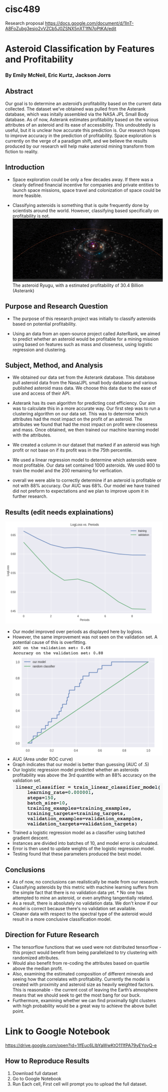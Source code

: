 # cisc489

Research proposal
https://docs.google.com/document/d/1InT-A8FoZubg3esio2vVZCb5J0ZSNX5nXT1fN7oPtKA/edit

# Asteroid Classification by Features and Profitability
### By Emily McNeil, Eric Kurtz, Jackson Jorrs

## Abstract
Our goal is to determine an asteroid’s profitability based on the current data collected. The dataset we’ve obtained was pulled from the Asterank database, which was initally assembled via the NASA JPL Small Body database. As of now, Asterank estimates profitability based on the various attributes of an asteroid and its ease of accessibility. This undoubtedly is useful, but it is unclear how accurate this prediction is. Our research hopes to improve accuracy in the prediction of profitability. Space exploration is currently on the verge of a paradigm shift, and we believe the results produced by our research will help make asteroid mining transform from fiction to reality.

## Introduction
* Space exploration could be only a few decades away. If there was a clearly defined financial incentive for companies and private entities to launch space missions, space travel and colonization of space could be more feasible.

* Classifying asteroids is something that is quite frequently done by scientists around the world. However, classifying based specifically on profitability is not. 
![picture](https://github.com/Jjorss/cisc489/blob/master/images/ryugu.png)
The asteroid Ryugu, with a estimated profitability of 30.4 Billion (Asterank)

## Purpose and Research Question
* The purpose of this research project was initially to classify asteroids based on potential profitability. 

* Using an data from an open-source project called AsterRank, we aimed to predict whether an asteroid would be profitable for a mining mission using based on features such as mass and closeness, using logistic regression and clustering.

## Subject, Method, and Analysis

* We obtained our data set from the Asterank database. This database pull asteroid data from the Nasa/JPL small body database and various published asteroid mass data. We choose this data due to the ease of use and access of their API.

* Asterank has its own algorithm for predicting cost efficiency. Our aim was to calculate this in a more accurate way. Our first step was to run a clustering algorithm on our data set. This was to determine which attributes had the most impact on the profit of an asteroid. The attributes we found that had the most impact on profit were closeness and mass. Once obtained, we then trained our machine learning model with the attributes.

* We created a column in our dataset that marked if an asteroid was high profit or not base on if its profit was in the 75th percentile.

* We used a linear regression model to determine which asteroids were most profitable. Our data set contained 1000 asteroids. We used 800 to train the model and the 200 remaining for verfication.

* overall we were able to correctly determine if an asteroid is profitable or not with 88% accuracy. Our AUC was 68%. Our model we have trained did not preform to expectations and we plan to improve upom it in further research.

## Results (edit needs explainations)
![picture](https://github.com/Jjorss/cisc489/blob/master/images/LogLoss.png)
* Our model improved over periods as displayed here by logloss.
* However, the same improvement was not seen on the validation set. A potential cause of this is overfitting.
![picture](https://github.com/Jjorss/cisc489/blob/master/images/ROC_curve.png)
* AUC (Area under ROC curve) 
* Graph indicates that our model is better than guessing (AUC of .5)
* Our logistic regression model predicted whether an asteroids profitability was above the 3rd quantitle with an 88% accuracy on the validation set.
![picture](https://github.com/Jjorss/cisc489/blob/master/images/parameters_learning%20model.png)
* Trained a logistic regression model as a classifier using batched gradient descent. 
* Instances are divided into batches of 10, and model error is calculated. 
* Error is then used to update weights of the logistic regression model. 
* Testing found that these parameters produced the best model.

## Conclusions
* As of now, no conclusions can realistically be made from our research. 
* Classifying asteroids by this metric with machine learning suffers from the simple fact that there is no validation data yet. * No one has attempted to mine an asteroid, or even anything tangentially related. 
* As a result, there is absolutely no validation data. We don't know if our model is correct because there's no validation set available.
* Cleaner data with respect to the spectral type of the asteroid would result in a more conclusive classification model. 

## Direction for Future Research
* The tensorflow functions that we used were not distributed tensorflow - this project would benefit from being parallelized to try clustering with randomized attributes. 
* Would also benefit from re-coding the attributes based on quartile above the median profit.
* Also, examining the estimated composition of different minerals and seeing how that correlates with profitability. Currently the model is created with proximity and asteroid size as heavily weighted factors. This is reasonable - the current cost of leaving the Earth’s atmosphere means that we should seek to get the most bang for our buck.
* Furthermore, examining whether we can find proximally tight clusters with high probability would be a great way to achieve the above bullet point.

# Link to Google Notebook
https://drive.google.com/open?id=1IfEuc6LIbYaWwKtO111fPA79yEYovQ-e
## How to Reproduce Results
1. Download full dataset
2. Go to Google Notebook
3. Run Each cell, First cell will prompt you to upload the full dataset.
